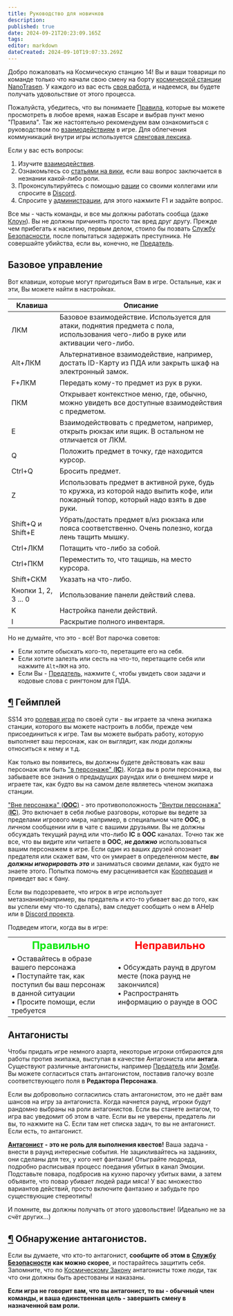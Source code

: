 ```yaml
---
title: Руководство для новичков
description: 
published: true
date: 2024-09-21T20:23:09.165Z
tags: 
editor: markdown
dateCreated: 2024-09-10T19:07:33.269Z
---
```


<div><p>Добро пожаловать на Космическую станцию 14! Вы и ваши товарищи по команде только что начали свою смену на борту <a href="https://wwdp-ss14.ru/maps">космической станции</a> <a href="/backstory#nanotrasen" class="is-internal-link is-valid-page">NanoTrasen</a>. У каждого из вас есть <a href="/roles" class="is-internal-link is-valid-page">своя работа</a>, и надеемся, вы будете получать удовольствие от этого процесса.</p>
  <p>Пожалуйста, убедитесь, что вы понимаете <a href="/rules" class="is-internal-link is-valid-page">Правила</a>, которые вы можете просмотреть в любое время, нажав Escape и выбрав пункт меню "Правила". Так же настоятельно рекомендуем вам ознакомиться с руководством по <a href="/guides/basics/interactions" class="is-internal-link is-invalid-page">взаимодействиям</a> в игре. Для облегчения коммуникаций внутри игры используется <a href="/guides/terminology" class="is-internal-link is-valid-page">сленговая лексика</a>.</p>
  <p>Если у вас есть вопросы:</p>
  <ol>
    <li>Изучите <a href="/guides/basics/interactions" class="is-internal-link is-invalid-page">взаимодействия</a>.</li>
    <li>Ознакомьтесь со <a href="/roles" class="is-internal-link is-valid-page">статьями на вики</a>, если ваш вопрос заключается в незнании какой-либо роли.</li>
    <li>Проконсультируйтесь с помощью <a href="/guides/communication" class="is-internal-link is-valid-page">рации</a> со своими коллегами или спросите в <a href="https://discord.gg/WR4MNKuDVA" class="is-external-link">Discord</a>.</li>
    <li>Спросите у <a href="/administration" class="is-internal-link is-valid-page">администрации</a>, для этого нажмите F1 и задайте вопрос.</li>
  </ol>
  <p>Все мы - часть команды, и все мы должны работать сообща (даже <a href="/roles/clown" class="is-internal-link is-valid-page">Клоун</a>). Вы не должны причинять просто так вред друг другу. Прежде чем прибегать к насилию, первым делом, стоило бы позвать <a href="/roles/securityservicedepartment" class="is-internal-link is-valid-page">Службу Безопасности</a>, после попытаться задержать преступника. Не совершайте убийства, если вы, конечно, не <a href="/roles/traitor" class="is-internal-link is-valid-page">Предатель</a>.</p>
  <h2 id="базовое-управление" class="toc-header"><a class="toc-anchor" href="#базовое-управление"></a> Базовое управление</h2>
  <p>Вот клавиши, которые могут пригодиться Вам в игре. Остальные, как и эти, Вы можете найти в настройках.</p>
  <div class="table-container" style="text-align: center;"> <table style="margin: 0 auto;">
    <thead>
      <tr>
        <th>Клавиша</th>
        <th>Описание</th>
      </tr>
    </thead>
    <tbody>
      <tr>
        <td>ЛКМ</td>
        <td>Базовое взаимодействие. Используется для атаки, поднятия предмета с пола, использования чего-либо в руке или активации чего-либо.</td>
      </tr>
      <tr>
        <td>Alt+ЛКМ</td>
        <td>Альтернативное взаимодействие, например, достать ID-Карту из ПДА или закрыть шкаф на электронный замок.</td>
      </tr>
      <tr>
        <td>F+ЛКМ</td>
        <td>Передать кому-то предмет из рук в руки.</td>
      </tr>
      <tr>
        <td>ПКМ</td>
        <td>Открывает контекстное меню, где, обычно, можно увидеть все доступные взаимодействия с предметом.</td>
      </tr>
      <tr>
        <td>E</td>
        <td>Взаимодействовать с предметом, например, открыть рюкзак или ящик. В остальном не отличается от ЛКМ.</td>
      </tr>
      <tr>
        <td>Q</td>
        <td>Положить предмет в точку, где находится курсор.</td>
      </tr>
      <tr>
        <td>Ctrl+Q</td>
        <td>Бросить предмет.</td>
      </tr>
      <tr>
        <td>Z</td>
        <td>Использовать предмет в активной руке, будь то кружка, из которой надо выпить кофе, или пожарный топор, который надо взять в две руки.</td>
      </tr>
      <tr>
        <td>Shift+Q и Shift+E</td>
        <td>Убрать/достать предмет в/из рюкзака или пояса соответственно. Очень полезно, когда лень тащить мышку.</td>
      </tr>
      <tr>
        <td>Ctrl+ЛКМ</td>
        <td>Потащить что-либо за собой.</td>
      </tr>
      <tr>
        <td>Ctrl+ПКМ</td>
        <td>Переместить то, что тащишь, на место курсора.</td>
      </tr>
      <tr>
        <td>Shift+СКМ</td>
        <td>Указать на что-либо.</td>
      </tr>
      <tr>
        <td>Кнопки 1, 2, 3 ... 0</td>
        <td>Использование панели действий слева.</td>
      </tr>
      <tr>
        <td>K</td>
        <td>Настройка панели действий.</td>
      </tr>
      <tr>
        <td>I</td>
        <td>Раскрытие полного инвентаря.</td>
      </tr>
    </tbody>
    </table></div>
  <p>Но не думайте, что это - всё! Вот парочка советов:</p>
  <ul>
    <li>Если хотите обыскать кого-то, перетащите его на себя.</li>
    <li>Если хотите залезть или сесть на что-то, перетащите себя или нажмите <code>Alt+ЛКМ</code> на это.</li>
    <li>Если Вы - <a href="/roles/traitor" class="is-internal-link is-valid-page">Предатель</a>, нажмите <code>С⁣</code>, чтобы увидеть свои задачи и кодовые слова с рингтоном для ПДА.</li>
  </ul>
  <h2 id="геймплей" class="toc-header"><a class="toc-anchor" href="#геймплей">¶</a> Геймплей</h2>
  <p>SS14 это <a href="/guides/roleplayingguide" class="is-internal-link is-valid-page">ролевая игра</a> по своей сути - вы играете за члена экипажа станции, которого вы можете настроить в лобби, прежде чем присоединиться к игре. Там вы можете выбрать работу, которую выполняет ваш персонаж, как он выглядит, как люди должны относиться к нему и т.д.</p>
  <p>Как только вы появитесь, вы должны будете действовать как ваш персонаж или быть <a href="/guides/terminology" class="is-internal-link is-valid-page">"в персонаже" (<strong>IC</strong>)</a>. Когда вы в роли персонажа, вы забываете все знания о предыдущих раундах или о внешнем мире и играете так, как будто вы на самом деле являетесь членом экипажа станции.</p>
  <p><a href="/guides/terminology" class="is-internal-link is-valid-page">"Вне персонажа" (<strong>OOC</strong>)</a> - это противоположность <a href="/guides/terminology" class="is-internal-link is-valid-page">"Внутри персонажа" (<strong>IC</strong>)</a>. Это включает в себя любые разговоры, которые вы ведете за пределами игрового мира, например, в специальном чате <strong>OOC</strong>, в личном сообщении или в чате с вашими друзьями. Вы не должны обсуждать текущий раунд или что-либо <strong>IC</strong> в <strong>OOC</strong> каналах. Точно так же все, что вы видите или читаете в <strong>OOC</strong>, <em><strong>не должно</strong></em> использоваться вашим персонажем в игре. Если один из ваших друзей опознает предателя или скажет вам, что он умирает в определенном месте, <em><strong>вы должны игнорировать это</strong></em> и заниматься своими делами, как будто не знаете этого. Попытка помочь ему расценивается как <a href="/rules" class="is-internal-link is-valid-page">Кооперация</a> и приведет вас к бану.</p>
  <p>Если вы подозреваете, что игрок в игре использует метазнания(например, вы предатель и кто-то убивает вас до того, как вы успели ему что-то сделать), вам следует сообщить о нем в AHelp или в <a href="https://discord.gg/WR4MNKuDVA" class="is-external-link">Discord проекта</a>.</p>
  <p>Подведем итоги, когда вы в игре:</p>
  <div class="tbll" style="text-align: center;">
    <table style="border: none; margin: 0 auto;">
      <tbody>
        <tr>
          <th style="border: none; text-align: center;">
            <font color="#00e600" size="5">Правильно</font>
          </th>
          <th style="border: none; text-align: center;">
            <font color="red" size="5">Неправильно</font>
          </th>
        </tr>
        <tr>
          <td style="border: none; text-align: left;">
            • Оставайтесь в образе вашего персонажа<br>
            • Поступайте так, как поступил бы ваш персонаж в данной ситуации<br>
            • Просите помощи, если требуется
          </td>
          <td style="border: none; text-align: left;">
            • Обсуждать раунд в другом месте (пока раунд не закончился)<br>
            • Распространять информацию о раунде в OOC
          </td>
        </tr>
      </tbody>
    </table>
  </div>
  <h2 id="антагонисты" class="toc-header"><a class="toc-anchor" href="#антагонисты"></a> Антагонисты</h2>
  <p>Чтобы придать игре немного азарта, некоторые игроки отбираются для работы против экипажа, выступая в качестве Антагониста или <strong>антага</strong>. Существуют различные антагонисты, например <a href="/roles/traitor" class="is-internal-link is-valid-page">Предатель</a> или <a href="/roles/patientzero" class="is-internal-link is-valid-page">Зомби</a>. Вы можете согласиться стать антагонистом, поставив галочку возле соответствующего поля в <strong>Редактора Персонажа</strong>.</p>
  <p>Если вы добровольно согласились стать антагонистом, это не даёт вам шансов на игру за антагониста. Когда начнется раунд, игроки будут рандомно выбраны на роли антагонистов. Если вы станете антагом, то игра вас уведомит об этом в чате. Если вы не уверены, предатель ли вы, то нажмите на C. Если там нет списка задач, то вы не антагонист. Если есть, то антагонист.</p>
  <p><a href="/roles/antagonists" class="is-internal-link is-valid-page"><strong>Антагонист</strong></a> <strong>- это не роль для выполнения квестов!</strong> Ваша задача - внести в раунд интересные события. Не зацикливайтесь на заданиях, они сделаны для тех, у кого нет фантазии! Отыграйте людоеда, подробно расписывая процесс поедания убитых в канал Эмоции. Подставьте повара, подбросив на кухню парочку убитых вами, а затем объявите, что повар убивает людей ради мяса! У вас множество вариантов действий, просто включите фантазию и забудьте про существующие стереотипы!</p>
  <p>И помните, вы должны получать от этого удовольствие! (Идеально не за счёт других...)</p>
  <h2 id="обнаружение-антагонистов" class="toc-header"><a class="toc-anchor" href="#обнаружение-антагонистов">¶</a> Обнаружение антагонистов.</h2>
  <p>Если вы думаете, что кто-то антагонист, <strong>сообщите об этом в</strong> <a href="/roles/securityservicedepartment" class="is-internal-link is-valid-page"><strong>Службу Безопасности</strong></a> <strong>как можно скорее</strong>, и постарайтесь защитить себя. Запомните, что по <a href="/spacelaw" class="is-internal-link is-valid-page">Космическому Закону</a> антагонисты тоже люди, так что они должны быть арестованы и наказаны.</p>
  <p><strong>Если игра не говорит вам, что вы антагонист, то вы - обычный член команды, и ваша единственная цель - завершить смену в назначенной вам роли.</strong></p>